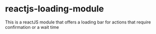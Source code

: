 # reactjs-loading-module
This is a reactJS module that offers a loading bar for actions that require confirmation or a wait time
